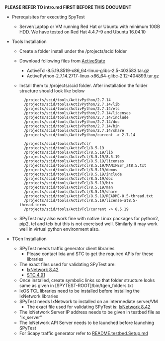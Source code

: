 **PLEASE REFER TO intro.md FIRST BEFORE THIS DOCUMENT**

* Prerequisites for executing SpyTest
    * Server/Laptop or VM running Red Hat or Ubuntu with minimum 10GB HDD.
      We have tested on Red Hat 4.4.7-9 and Ubuntu 16.04.10

* Tools Installation
    * Create a folder install under the /projects/scid folder
    * Download following files from [ActiveState](https://www.activestate.com/products/)
        * ActiveTcl-8.5.19.8519-x86_64-linux-glibc-2.5-403583.tar.gz
        * ActivePython-2.7.14.2717-linux-x86_64-glibc-2.12-404899.tar.gz
    * Install them to /projects/scid folder. After installation the folder structure should look like below

            /projects/scid/tools/ActivPython/2.7.14
            /projects/scid/tools/ActivPython/2.7.14/lib
            /projects/scid/tools/ActivPython/2.7.14/etc
            /projects/scid/tools/ActivPython/2.7.14/licenses
            /projects/scid/tools/ActivPython/2.7.14/include
            /projects/scid/tools/ActivPython/2.7.14/doc
            /projects/scid/tools/ActivPython/2.7.14/bin
            /projects/scid/tools/ActivPython/2.7.14/share
            /projects/scid/tools/ActivPython/current -> 2.7.14

            /projects/scid/tools/ActivTcl/
            /projects/scid/tools/ActivTcl/8.5.19
            /projects/scid/tools/ActivTcl/8.5.19/lib
            /projects/scid/tools/ActivTcl/8.5.19/8.5.19
            /projects/scid/tools/ActivTcl/8.5.19/licenses
            /projects/scid/tools/ActivTcl/8.5.19/MANIFEST_at8.5.txt
            /projects/scid/tools/ActivTcl/8.5.19/demos
            /projects/scid/tools/ActivTcl/8.5.19/include
            /projects/scid/tools/ActivTcl/8.5.19/doc
            /projects/scid/tools/ActivTcl/8.5.19/bin
            /projects/scid/tools/ActivTcl/8.5.19/man
            /projects/scid/tools/ActivTcl/8.5.19/share
            /projects/scid/tools/ActivTcl/8.5.19/README-8.5-thread.txt
            /projects/scid/tools/ActivTcl/8.5.19/license-at8.5-thread.terms
            /projects/scid/tools/ActivTcl/current -> 8.5.19
    * SPyTest may also work fine with native Linux packages for python2, pip2, tcl and tclx
      but this is not exercised well. Similarly it may work well in virtual python environment also.

* TGen Installation
    * SPyTest needs traffic generator client libraries
        * Please contact Ixia and STC to get the required APIs for these libraries
    * The exact files used for validating SPyTest are:
        * [IxNetwork 8.42](http://downloads.ixiacom.com/support/downloads_and_updates/public/ixnetwork/IxNetworkAPI8.42.1250.2Linux64.bin.tgz)
        * [STC 4.91](https://support.spirent.com/SpirentCSC/SpirentDownloadsAppPage?rid=10492)
    * Once installed, create symbolic links so that folder structure looks same as given in
        [SPYTEST-ROOT]/bin/tgen_folders.txt
    * IxOS TCL libraries need to be installed before installing the IxNetwork libraries
    * SPyTest needs IxNetwork to installed on an intermediate server/VM
        * The exact file used for validating SPyTest is:  [IxNetwork 8.42](http://downloads.ixiacom.com/support/downloads_and_updates/public/ixnetwork/IxNetwork8.42EA.exe)
    * The IxNetwork Server IP address needs to be given in testbed file as "ix_server"
    * The IxNetwork API Server needs to be launched before launching SPyTest
    * For Scapy traffic generator refer to [README.testbed.Setup.md](https://github.com/sonic-net/sonic-mgmt/blob/master/ansible/doc/README.testbed.Setup.md)

